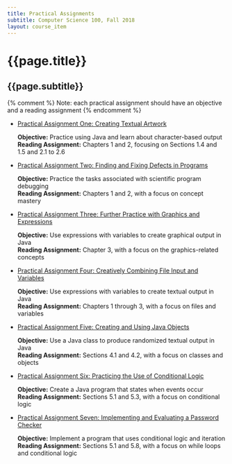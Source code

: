 ```yaml
---
title: Practical Assignments
subtitle: Computer Science 100, Fall 2018
layout: course_item
---
```


# {{page.title}}
## {{page.subtitle}}

{% comment %} Note: each practical assignment should have an objective and a reading assignment {% endcomment %}

<ul>

<li><a href="https://github.com/Allegheny-Computer-Science-100-F2018/cs100-F2018-sheets/releases/download/cs100F2018_sheets-3.0.0/cs100F2018_practical01.pdf">Practical Assignment One: Creating Textual Artwork</a> <p><b>Objective:</b> Practice using Java and learn about character-based output<br><b>Reading Assignment:</b> Chapters 1 and 2, focusing on Sections 1.4 and 1.5 and 2.1 to 2.6</p>

<li><a href="https://github.com/Allegheny-Computer-Science-100-F2018/cs100-F2018-sheets/releases/download/cs100F2018_sheets-5.0.0/cs100F2018_practical02.pdf">Practical Assignment Two: Finding and Fixing Defects in Programs</a> <p><b>Objective:</b> Practice the tasks associated with scientific program debugging<br><b>Reading Assignment:</b> Chapters 1 and 2, with a focus on concept mastery</p>

<li><a href="https://github.com/Allegheny-Computer-Science-100-F2018/cs100-F2018-sheets/releases/download/cs100F2018_sheets-7.0.0/cs100F2018_practical03.pdf">Practical Assignment Three: Further Practice with Graphics and Expressions</a> <p><b>Objective:</b> Use expressions with variables to create graphical output in Java<br><b>Reading Assignment:</b> Chapter 3, with a focus on the graphics-related concepts</p>

<li><a href="https://github.com/Allegheny-Computer-Science-100-F2018/cs100-F2018-sheets/releases/download/cs100F2018_sheets-11.0.0/cs100F2018_practical04.pdf">Practical Assignment Four: Creatively Combining File Input and Variables</a> <p><b>Objective:</b> Use expressions with variables to create textual output in Java<br><b>Reading Assignment:</b> Chapters 1 through 3, with a focus on files and variables</p>

<li><a href="https://github.com/Allegheny-Computer-Science-100-F2018/cs100-F2018-sheets/releases/download/cs100F2018_sheets-12.0.1/cs100F2018_practical05.pdf">Practical Assignment Five: Creating and Using Java Objects</a> <p><b>Objective:</b> Use a Java class to produce randomized textual output in Java<br><b>Reading Assignment:</b> Sections 4.1 and 4.2, with a focus on classes and objects</p>

<li><a href="https://github.com/Allegheny-Computer-Science-100-F2018/cs100-F2018-sheets/releases/download/cs100F2018_sheets-16.0.0/cs100F2018_practical06.pdf">Practical Assignment Six: Practicing the Use of Conditional Logic</a> <p><b>Objective:</b> Create a Java program that states when events occur<br><b>Reading Assignment:</b> Sections 5.1 and 5.3, with a focus on conditional logic</p>

<li><a href="https://github.com/Allegheny-Computer-Science-100-F2018/cs100-F2018-sheets/releases/download/cs100F2018_sheets-20.0.0/cs100F2018_practical07.pdf">Practical Assignment Seven: Implementing and Evaluating a Password Checker</a> <p><b>Objective:</b> Implement a program that uses conditional logic and iteration<br><b>Reading Assignment:</b> Sections 5.1 and 5.8, with a focus on while loops and conditional logic</p>

</ul>
